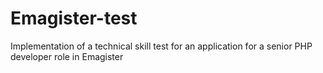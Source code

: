# Emagister-test
Implementation of a technical skill test for an application for a senior PHP developer role in Emagister
